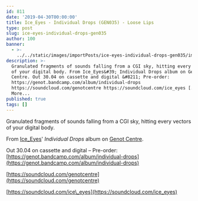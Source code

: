 ```yaml
---
id: 811
date: '2019-04-30T00:00:00'
title: Ice_Eyes - Individual Drops (GEN035) - Loose Lips
type: post
slug: ice-eyes-individual-drops-gen035
author: 100
banner:
  - >-
    ../../static/images/importPosts/ice-eyes-individual-drops-gen035/image811.jpeg
description: >-
  Granulated fragments of sounds falling from a CGI sky, hitting every vectors
  of your digital body. From Ice_Eyes&#39; Individual Drops album on Genot
  Centre. Out 30.04 on cassette and digital &#8211; Pre-order:
  https://genot.bandcamp.com/album/individual-drops
  https://soundcloud.com/genotcentre https://soundcloud.com/ice_eyes [...]Read
  More...
published: true
tags: []
---
```

Granulated fragments of sounds falling from a CGI sky, hitting every vectors of your digital body.

From [Ice\_Eyes](https://www.discogs.com/artist/3197874-Ice_eyes)' _Individual Drops_ album on [Genot Centre](https://genot.bandcamp.com).

Out 30.04 on cassette and digital – Pre-order: [](https://genot.bandcamp.com/album/individual-drops)[https://genot.bandcamp.com/album/individual-drops](https://genot.bandcamp.com/album/individual-drops)

[](https://soundcloud.com/genotcentre)[https://soundcloud.com/genotcentre](https://soundcloud.com/genotcentre)

[](https://soundcloud.com/ice_eyes)[https://soundcloud.com/ice\_eyes](https://soundcloud.com/ice_eyes)